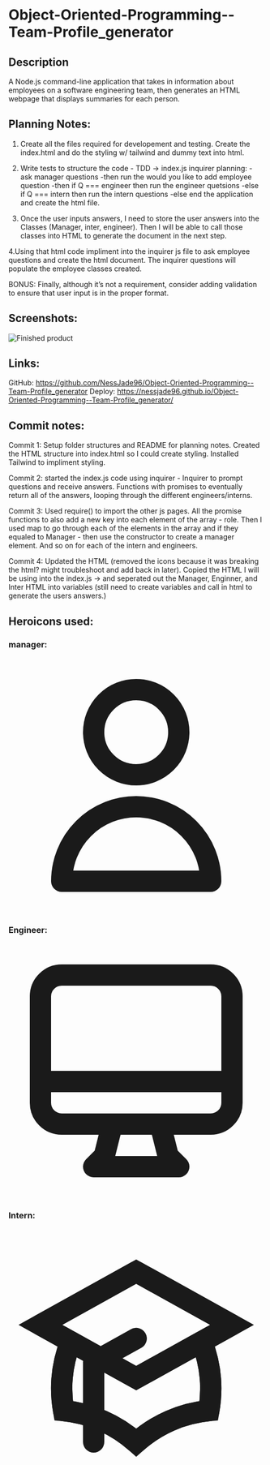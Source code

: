 # Object-Oriented-Programming--Team-Profile_generator

## Description

A Node.js command-line application that takes in information about employees on a software engineering team, then generates an HTML webpage that displays summaries for each person.

## Planning Notes:

1. Create all the files required for developement and testing. Create the index.html and do the styling w/ tailwind and dummy text into html.

2. Write tests to structure the code - TDD ->
   index.js inquirer planning:
   -ask manager questions
   -then run the would you like to add employee question
   -then if Q === engineer then run the engineer quetsions
   -else if Q === intern then run the intern questions
   -else end the application and create the html file.

3. Once the user inputs answers, I need to store the user answers into the Classes (Manager, inter, engineer). Then I will be able to call those classes into HTML to generate the document in the next step.

4.Using that html code impliment into the inquirer js file to ask employee questions and create the html document. The inquirer questions will populate the employee classes created.

BONUS: Finally, although it’s not a requirement, consider adding validation to ensure that user input is in the proper format.

## Screenshots:

![Finished product](./assets/images/)

## Links:

GitHub: https://github.com/NessJade96/Object-Oriented-Programming--Team-Profile_generator
Deploy: https://nessjade96.github.io/Object-Oriented-Programming--Team-Profile_generator/

## Commit notes:

Commit 1:
Setup folder structures and README for planning notes. Created the HTML structure into index.html so I could create styling. Installed Tailwind to impliment styling.

Commit 2:
started the index.js code using inquirer - Inquirer to prompt questions and receive answers. Functions with promises to eventually return all of the answers, looping through the different engineers/interns.

Commit 3:
Used require() to import the other js pages. All the promise functions to also add a new key into each element of the array - role. Then I used map to go through each of the elements in the array and if they equaled to Manager - then use the constructor to create a manager element. And so on for each of the intern and engineers.

Commit 4:
Updated the HTML (removed the icons because it was breaking the html? might troubleshoot and add back in later). Copied the HTML I will be using into the index.js -> and seperated out the Manager, Enginner, and Inter HTML into variables (still need to create variables and call in html to generate the users answers.)

## Heroicons used:

### manager:

<svg
                xmlns="http://www.w3.org/2000/svg"
                class="w-6 h-6"
                fill="none"
                viewBox="0 0 24 24"
                stroke="currentColor"
                stroke-width="2">
<path
                  stroke-linecap="round"
                  stroke-linejoin="round"
                  d="M16 7a4 4 0 11-8 0 4 4 0 018 0zM12 14a7 7 0 00-7 7h14a7 7 0 00-7-7z"/>
</svg>

### Engineer:

<svg xmlns="http://www.w3.org/2000/svg" class="w-6 h-6" fill="none" viewBox="0 0 24 24" stroke="currentColor" stroke-width="2">
  <path stroke-linecap="round" stroke-linejoin="round" d="M9.75 17L9 20l-1 1h8l-1-1-.75-3M3 13h18M5 17h14a2 2 0 002-2V5a2 2 0 00-2-2H5a2 2 0 00-2 2v10a2 2 0 002 2z" />
</svg>

### Intern:

<svg xmlns="http://www.w3.org/2000/svg" class="w-6 h-6" fill="none" viewBox="0 0 24 24" stroke="currentColor" stroke-width="2">

<path d="M12 14l9-5-9-5-9 5 9 5z" />
<path d="M12 14l6.16-3.422a12.083 12.083 0 01.665 6.479A11.952 11.952 0 0012 20.055a11.952 11.952 0 00-6.824-2.998 12.078 12.078 0 01.665-6.479L12 14z" />
<path stroke-linecap="round" stroke-linejoin="round" d="M12 14l9-5-9-5-9 5 9 5zm0 0l6.16-3.422a12.083 12.083 0 01.665 6.479A11.952 11.952 0 0012 20.055a11.952 11.952 0 00-6.824-2.998 12.078 12.078 0 01.665-6.479L12 14zm-4 6v-7.5l4-2.222" />
</svg>
